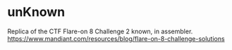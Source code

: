 # unKnown
Replica of the CTF Flare-on 8 Challenge 2 known, in assembler. https://www.mandiant.com/resources/blog/flare-on-8-challenge-solutions 
